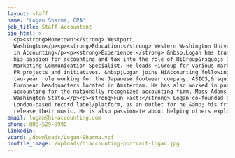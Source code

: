 ```yaml
---
layout: staff
name: 'Logan Sharma, CPA'
job_title: Staff Accountant
bio_html: >-
  <p><strong>Hometown:</strong> Westport,
  Washington</p><p><strong>Education:</strong> Western Washington University, BA
  in Accounting</p><p><strong>Experience:</strong> &nbsp;Logan has transitioned
  his passion for accounting and tax into the role of HiGroup&rsquo;s Sales and
  Marketing Communication Specialist. He leads HiGroup for various marketing and
  PR projects and initiatives. &nbsp;Logan joins HiAccounting following a
  two-year role working for the Japanese footwear company, ASICS,&rsquo;
  European headquarters located in Amsterdam. He has also worked in public
  accounting for the nationally recognized accounting firm, Moss Adams in
  Washington State.</p><p><strong>Fun Fact:</strong> Logan co-founded a
  London-based record label/platform, as an outlet for he &amp; his friends to
  release their music. He is also passionate about helping others explore.</p>
email: logan@hi-accounting.com
phone: 808-529-9990
linkedin:
vcard: /downloads/Logan-Sharma.vcf
profile_image: /uploads/hiaccounting-portrait-logan.jpg
---
```


